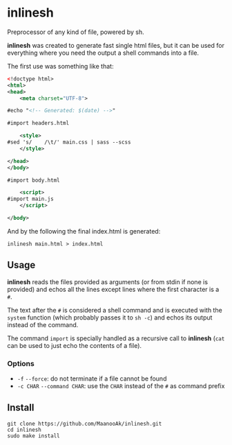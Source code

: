# inlinesh

Preprocessor of any kind of file, powered by sh.

**inlinesh** was created to generate fast single html files, but it can be used for everything where you need the output a shell commands into a file.

The first use was something like that:

```xml
<!doctype html>
<html>
<head>
	<meta charset="UTF-8">

#echo "<!-- Generated: $(date) -->"

#import headers.html

	<style>
#sed 's/    /\t/' main.css | sass --scss
	</style>

</head>
</body>

#import body.html

	<script>
#import main.js
	</script>

</body>
```

And by the following the final index.html is generated:

```
inlinesh main.html > index.html
```

## Usage

**inlinesh** reads the files provided as arguments (or from stdin if none is provided) and echos all the lines except lines where the first character is a `#`.

The text after the `#` is considered a shell command and is executed with the `system` function (which probably passes it to `sh -c`) and echos its output instead of the command.

The command `import` is specially handled as a recursive call to **inlinesh** (`cat` can be used to just echo the contents of a file).

### Options

- `-f` `--force`: do not terminate if a file cannot be found
- `-c CHAR` `--command CHAR`: use the `CHAR` instead of the `#` as command prefix 

## Install

```
git clone https://github.com/MaanooAk/inlinesh.git
cd inlinesh
sudo make install
```

